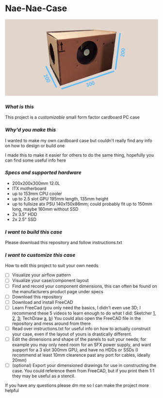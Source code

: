 # Nae-Nae-Case
<p align="left">
  <a href="https://github.com/75h7/Nae-Nae-Case/blob/main/cover%20photo%20dims.jpg"><img src="https://github.com/75h7/Nae-Nae-Case/blob/main/cover%20photo%20dims.jpg" alt="the case" width="800" /></a>

### **_What is this_**

This project is a _customizable_ small form factor cardboard PC case

### **_Why'd you make this_**

I wanted to make my own cardboard case but couldn't really find any info on how to design or build one

I made this to make it easier for others to do the same thing, hopefully you can find some useful info here

### **_Specs and supported hardware_**

- 200x200x300mm 12.0L
- ITX motherboard
- up to 153mm CPU cooler
- up to 2.5 slot GPU 195mm length, 135mm height
- up to fullsize atx PSU 140x150x86mm; could probably fit up to 150mm long, maybe 160mm without SSD
- 2x 3.5" HDD
- 2x 2.5" SSD
  
### **_I want to build this case_**

Please download this repository and follow instructions.txt
  
### **_I want to customize this case_**

How to edit this project to suit your own needs

- [ ] Visualize your airflow pattern
- [ ] Visualize your case/component layout
- [ ] Find and record your component dimensions, this can often be found on the manufacturers product page under specs
- [ ] Download this repository
- [ ] Download and install FreeCAD
- [ ] Learn FreeCad (you only need the basics, I didn't even use 3D; I recommend these 5 videos to learn enough to do what I did: Sketcher [1](https://youtu.be/u8otDF_C_fw), [2](https://youtu.be/-9KATZg1PqM), [3](https://youtu.be/sXPapS0WLgk); TechDraw [a](https://youtu.be/Ck0vY5Z6KBs), [b](https://youtu.be/3hbQH3Vq4Bo)) You could also open the FreeCAD file in the repository and mess around from there
- [ ] Read over instructions.txt for useful info on how to actually construct your case, even if the layout of yours is drastically different.
- [ ] Edit the dimensions and shape of the panels to suit your needs; for example you may only need room for an SFX power supply, and want support for a 3 slot 300mm GPU, and have no HDDs or SSDs (I recommend at least 10mm clearence past any port for cables, ideally 20mm)
- [ ] (optional) Export your dimensioned drawings for use in constructing the case. You could reference them from FreeCAD, but if you print them 1:1 they may be useful as a stencil. 

If you have any questions please dm me so I can make the project more helpful
